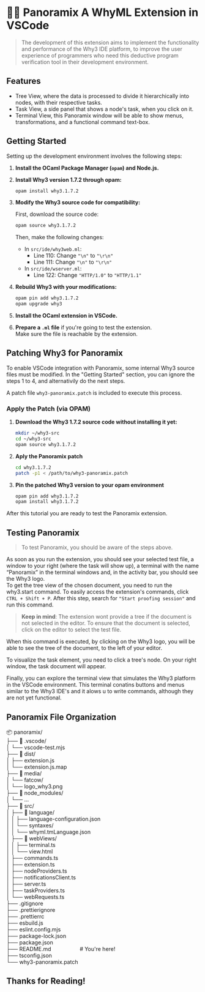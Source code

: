 # 🧙‍♂️ Panoramix A WhyML Extension in VSCode

> The development of this extension aims to implement the functionality and performance of the Why3 IDE platform, to improve the user experience of programmers who need this deductive program verification tool in their development environment.

## Features
- Tree View, where the data is processed to divide it hierarchically into nodes, with their respective tasks.
- Task View, a side panel that shows a node's task, when you click on it.
- Terminal View, this Panoramix window will be able to show menus, transformations, and a functional command text-box.

## Getting Started

Setting up the development environment involves the following steps:

1. **Install the OCaml Package Manager (`opam`) and Node.js.**

2. **Install Why3 version 1.7.2 through opam:**

   ```sh
   opam install why3.1.7.2
   ```

3. **Modify the Why3 source code for compatibility:**

   First, download the source code:

   ```sh
   opam source why3.1.7.2
   ```

   Then, make the following changes:

   - In `src/ide/why3web.ml`:
     - Line 110: Change `"\n"` to `"\r\n"`
     - Line 111: Change `"\n"` to `"\r\n"`
   - In `src/ide/wserver.ml`:
     - Line 122: Change `"HTTP/1.0"` to `"HTTP/1.1"`

4. **Rebuild Why3 with your modifications:**

   ```sh
   opam pin add why3.1.7.2
   opam upgrade why3
   ```

5. **Install the OCaml extension in VSCode.**

6. **Prepare a `.ml` file** if you're going to test the extension.  
   Make sure the file is reachable by the extension.


## Patching Why3 for Panoramix

To enable VSCode integration with Panoramix, some internal Why3 source files must be modified. In the "Getting Started" section, you can ignore the steps 1 to 4, and alternativily do the next steps.

A patch file `why3-panoramix.patch` is included to execute this process.

### Apply the Patch (via OPAM)

1. **Download the Why3 1.7.2 source code without installing it yet:**
   ```bash
   mkdir ~/why3-src
   cd ~/why3-src
   opam source why3.1.7.2 
   ```

2. **Aply the Panoramix patch**
   ```bash
   cd why3.1.7.2
   patch -p1 < /path/to/why3-panoramix.patch
      ```

3. **Pin the patched Why3 version to your opam environment**
   ```bash
   opam pin add why3.1.7.2
   opam install why3.1.7.2
      ```

After this tutorial you are ready to test the Panoramix extension.


## Testing Panoramix
> To test Panoramix, you should be aware of the steps above.

As soon as you run the extension, you should see your selected test file, a window to your right (where the task will show up), a terminal with the name “Panoramix” in the terminal windows and, in the activity bar, you should see the Why3 logo. <br>
To get the tree view of the chosen document, you need to run the why3.start command. To easily access the extension's commands, click `CTRL + Shift + P`. After this step, search for `"Start proofing session"` and run this command.

> **Keep in mind**: The extension wont provide a tree if the document is not selected in the editor. To ensure that the document is selected, click on the editor to select the test file.

When this command is executed, by clicking on the Why3 logo, you will be able to see the tree of the document, to the left of your editor.

To visualize the task element, you need to click a tree's node. On your right window, the task document will appear.

Finally, you can explore the terminal view that simulates the Why3 platform in the VSCode environment. This terminal conatins buttons and menus similar to the Why3 IDE's and it alows u to write commands, although they are not yet functional.


## Panoramix File Organization
📦 panoramix/<br>
├── 📁 .vscode/ &nbsp; &nbsp; &nbsp; &nbsp; &nbsp; &nbsp; &nbsp; &nbsp; <br>
│   └── vscode-test.mjs &nbsp; &nbsp; &nbsp; &nbsp; &nbsp; &nbsp; &nbsp; <br>
├── 📁 dist/ &nbsp; &nbsp; &nbsp; &nbsp; &nbsp; &nbsp; &nbsp; &nbsp; &nbsp; &nbsp; &nbsp; &nbsp; <br>
│   ├── extension.js<br>
│   └── extension.js.map<br>
├── 📁 media/ &nbsp; &nbsp; &nbsp; &nbsp; &nbsp; &nbsp; &nbsp; &nbsp; &nbsp;<br>
│   └── fatcow/<br>
│       └── logo_why3.png &nbsp; &nbsp; &nbsp; &nbsp; &nbsp; &nbsp; &nbsp; &nbsp; &nbsp; <br>
├── 📁 node_modules/ &nbsp; &nbsp; &nbsp; &nbsp; &nbsp; <br>
│   └── ...<br>
├── 📁 src/ &nbsp; &nbsp; &nbsp; &nbsp; &nbsp; &nbsp; &nbsp; &nbsp; &nbsp; &nbsp;<br>
│   ├── 📁 language/<br>
│   │   ├── language-configuration.json<br>
│   │   └── syntaxes/<br>
│   │       └── whyml.tmLanguage.json<br>
│   ├── 📁 webViews/<br>
│   │   ├── terminal.ts &nbsp; &nbsp; &nbsp; &nbsp; &nbsp; &nbsp; &nbsp; <br>
│   │   └── view.html &nbsp; &nbsp; &nbsp; &nbsp; &nbsp; &nbsp; &nbsp; &nbsp; &nbsp; <br>
│   ├── commands.ts &nbsp; &nbsp; &nbsp; &nbsp; &nbsp; &nbsp; &nbsp; &nbsp; &nbsp; <br>
│   ├── extension.ts &nbsp; &nbsp; &nbsp; &nbsp; &nbsp; &nbsp; &nbsp; &nbsp; &nbsp; <br>
│   ├── nodeProviders.ts &nbsp; &nbsp; &nbsp; &nbsp; &nbsp; &nbsp; &nbsp; <br>
│   ├── notificationsClient.ts &nbsp; &nbsp; <br>
│   ├── server.ts &nbsp; &nbsp; &nbsp; &nbsp; &nbsp; &nbsp; &nbsp; &nbsp; &nbsp; &nbsp; &nbsp; <br>
│   ├── taskProviders.ts &nbsp; &nbsp; &nbsp; &nbsp; &nbsp; <br>
│   └── webRequests.ts &nbsp; &nbsp; &nbsp; &nbsp; &nbsp; <br>
├── .gitignore &nbsp; &nbsp; &nbsp; &nbsp; &nbsp; &nbsp; &nbsp; &nbsp; &nbsp; <br>
├── .prettierignore &nbsp; &nbsp; &nbsp; &nbsp; &nbsp; &nbsp; <br>
├── .prettierrc &nbsp; &nbsp; &nbsp; &nbsp; &nbsp; &nbsp; &nbsp; &nbsp; &nbsp; <br>
├── esbuild.js &nbsp; &nbsp; &nbsp; &nbsp; &nbsp; &nbsp; &nbsp; &nbsp; &nbsp; <br>
├── eslint.config.mjs &nbsp; &nbsp; &nbsp; &nbsp; <br>
├── package-lock.json<br>
├── package.json &nbsp; &nbsp; &nbsp; &nbsp; &nbsp; &nbsp; <br>
├── README.md &nbsp; &nbsp; &nbsp; &nbsp; &nbsp; &nbsp; &nbsp; &nbsp; &nbsp; # You're here!<br>
├── tsconfig.json &nbsp; &nbsp; &nbsp; &nbsp; &nbsp; &nbsp; <br>
└── why3-panoramix.patch &nbsp; <br>


<h2> Thanks for Reading!